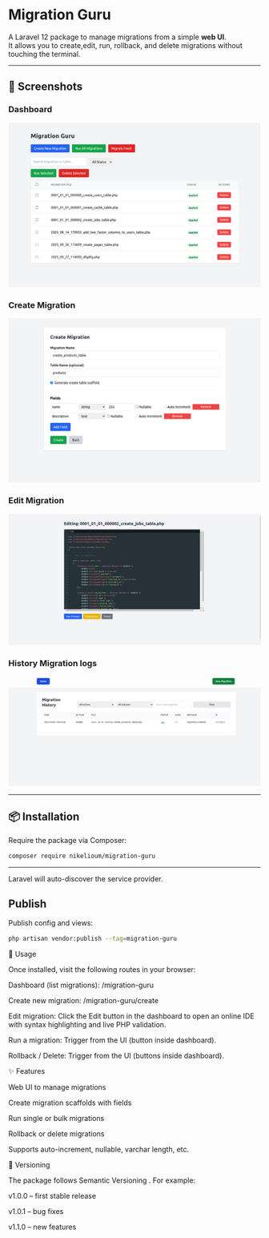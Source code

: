 # Migration Guru

A Laravel 12 package to manage migrations from a simple **web UI**.  
It allows you to create,edit, run, rollback, and delete migrations without touching the terminal.

---

## 📸 Screenshots

### Dashboard
![Migration Guru Dashboard](docs/doc1.png)

### Create Migration
![Create Migration UI](docs/doc2.png)

### Edit Migration
![Create Migration UI](docs/doc3.png)

### History Migration logs
![Create Migration UI](docs/doc4.png)

---

## 📦 Installation

Require the package via Composer:

```bash
composer require nikelioum/migration-guru
```

---

Laravel will auto-discover the service provider.

## Publish
Publish config and views:

```bash
php artisan vendor:publish --tag=migration-guru
```

🚀 Usage

Once installed, visit the following routes in your browser:

Dashboard (list migrations):
/migration-guru

Create new migration:
/migration-guru/create

Edit migration:
Click the Edit button in the dashboard to open an online IDE with syntax highlighting and live PHP validation.

Run a migration:
Trigger from the UI (button inside dashboard).

Rollback / Delete:
Trigger from the UI (buttons inside dashboard).

✨ Features

Web UI to manage migrations

Create migration scaffolds with fields

Run single or bulk migrations

Rollback or delete migrations

Supports auto-increment, nullable, varchar length, etc.

🔖 Versioning

The package follows Semantic Versioning
.
For example:

v1.0.0 – first stable release

v1.0.1 – bug fixes

v1.1.0 – new features